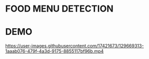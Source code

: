 # FOOD MENU DETECTION







# DEMO



https://user-images.githubusercontent.com/17421673/129669313-1aaab076-479f-4a3d-9175-8855117bf96b.mp4

